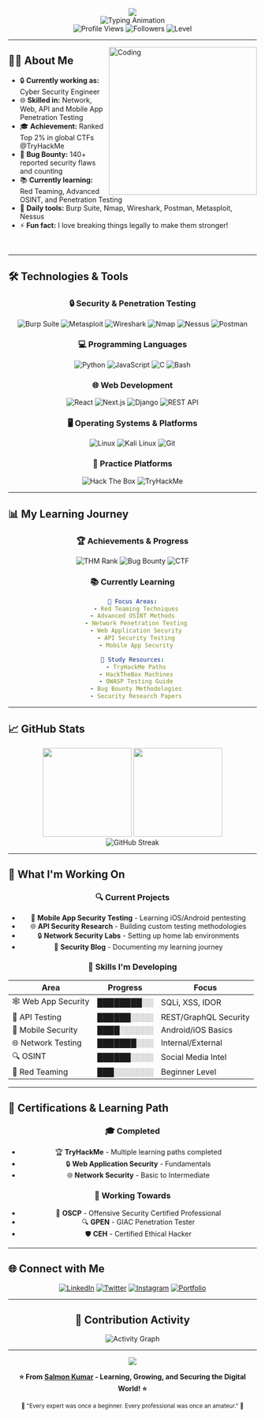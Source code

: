 <div align="center">
  <img src="https://capsule-render.vercel.app/api?type=waving&color=gradient&customColorList=12&height=200&section=header&text=Salmon%20Kumar&fontSize=60&fontColor=fff&animation=twinkling&fontAlignY=32&desc=Cyber%20Security%20Engineer%20%7C%20Bug%20Bounty%20Hunter&descAlignY=51&descAlign=50"/>
</div>

<div align="center">
  <img src="https://readme-typing-svg.herokuapp.com?font=Fira+Code&size=22&duration=3000&pause=1000&color=00FF00&center=true&vCenter=true&width=635&lines=🔒+Cyber+Security+Engineer;🐛+Bug+Bounty+Hunter;🎯+OSINT+%7C+Red+Teaming+%7C+CTF+Player;💻+Breaking+things+to+build+stronger+systems;🚀+Continuously+Learning+%26+Growing" alt="Typing Animation" />
</div>

<div align="center">
  <img src="https://komarev.com/ghpvc/?username=MrRockettt&color=00ff00&style=for-the-badge&label=Profile+Views" alt="Profile Views"/>
  <img src="https://img.shields.io/github/followers/MrRockettt?color=00ff00&style=for-the-badge&label=Followers" alt="Followers"/>
  <img src="https://img.shields.io/badge/Level-Intermediate-00ff00?style=for-the-badge" alt="Level"/>
</div>

---

<img align="right" alt="Coding" width="300" src="https://cdn.dribbble.com/users/1162077/screenshots/3848914/programmer.gif">

## 🧑‍💻 About Me

- 🔒 **Currently working as:** Cyber Security Engineer
- 🌐 **Skilled in:** Network, Web, API and Mobile App Penetration Testing
- 🎓 **Achievement:** Ranked Top 2% in global CTFs @TryHackMe
- 🐛 **Bug Bounty:** 140+ reported security flaws and counting
- 📚 **Currently learning:** Red Teaming, Advanced OSINT, and Penetration Testing
- 🧰 **Daily tools:** Burp Suite, Nmap, Wireshark, Postman, Metasploit, Nessus
- ⚡ **Fun fact:** I love breaking things legally to make them stronger!

<br clear="right"/>

---

## 🛠️ Technologies & Tools

<div align="center">

### 🔒 Security & Penetration Testing
![Burp Suite](https://img.shields.io/badge/Burp_Suite-FF6600?style=for-the-badge&logo=portswigger&logoColor=white)
![Metasploit](https://img.shields.io/badge/Metasploit-2596CD?style=for-the-badge&logo=metasploit&logoColor=white)
![Wireshark](https://img.shields.io/badge/Wireshark-1679A7?style=for-the-badge&logo=wireshark&logoColor=white)
![Nmap](https://img.shields.io/badge/Nmap-4682B4?style=for-the-badge&logo=nmap&logoColor=white)
![Nessus](https://img.shields.io/badge/Nessus-00C176?style=for-the-badge&logoColor=white)
![Postman](https://img.shields.io/badge/Postman-FF6C37?style=for-the-badge&logo=postman&logoColor=white)

### 💻 Programming Languages
![Python](https://img.shields.io/badge/Python-14354C?style=for-the-badge&logo=python&logoColor=white)
![JavaScript](https://img.shields.io/badge/JavaScript-F7DF1E?style=for-the-badge&logo=javascript&logoColor=black)
![C](https://img.shields.io/badge/C-00599C?style=for-the-badge&logo=c&logoColor=white)
![Bash](https://img.shields.io/badge/Bash-4EAA25?style=for-the-badge&logo=gnu-bash&logoColor=white)

### 🌐 Web Development
![React](https://img.shields.io/badge/React-20232A?style=for-the-badge&logo=react&logoColor=61DAFB)
![Next.js](https://img.shields.io/badge/Next.js-000000?style=for-the-badge&logo=next.js&logoColor=white)
![Django](https://img.shields.io/badge/Django-092E20?style=for-the-badge&logo=django&logoColor=white)
![REST API](https://img.shields.io/badge/REST%20API-00599C?style=for-the-badge&logo=api&logoColor=white)

### 🖥️ Operating Systems & Platforms
![Linux](https://img.shields.io/badge/Linux-FCC624?style=for-the-badge&logo=linux&logoColor=black)
![Kali Linux](https://img.shields.io/badge/Kali_Linux-557C94?style=for-the-badge&logo=kali-linux&logoColor=white)
![Git](https://img.shields.io/badge/Git-F05032?style=for-the-badge&logo=git&logoColor=white)

### 🎯 Practice Platforms
![Hack The Box](https://img.shields.io/badge/-HackTheBox-9FEF00?style=for-the-badge&logo=hackthebox&logoColor=white)
![TryHackMe](https://img.shields.io/badge/-TryHackMe-212C42?style=for-the-badge&logo=tryhackme&logoColor=white)

</div>

---

## 📊 My Learning Journey

<div align="center">
  
### 🏆 Achievements & Progress
<img src="https://img.shields.io/badge/TryHackMe-Top_2%25_Global-212C42?style=for-the-badge&logo=tryhackme&logoColor=white" alt="THM Rank"/>
<img src="https://img.shields.io/badge/Bug_Bounty-140+_Flaws_Reported-red?style=for-the-badge&logo=bug&logoColor=white" alt="Bug Bounty"/>
<img src="https://img.shields.io/badge/CTF-Active_Player-orange?style=for-the-badge&logo=flag&logoColor=white" alt="CTF"/>

### 📚 Currently Learning
```yaml
🎯 Focus Areas:
  - Red Teaming Techniques
  - Advanced OSINT Methods  
  - Network Penetration Testing
  - Web Application Security
  - API Security Testing
  - Mobile App Security

📖 Study Resources:
  - TryHackMe Paths
  - HackTheBox Machines
  - OWASP Testing Guide
  - Bug Bounty Methodologies
  - Security Research Papers
```

</div>

---

## 📈 GitHub Stats

<div align="center">
  <img height="180em" src="https://github-readme-stats.vercel.app/api?username=MrRockettt&show_icons=true&theme=radical&include_all_commits=true&count_private=true&hide_border=true"/>
  <img height="180em" src="https://github-readme-stats.vercel.app/api/top-langs/?username=MrRockettt&layout=compact&theme=radical&hide_border=true"/>
</div>

<div align="center">
  <img src="https://github-readme-streak-stats.herokuapp.com/?user=MrRockettt&theme=radical&hide_border=true" alt="GitHub Streak"/>
</div>

---

## 🎯 What I'm Working On

<div align="center">

### 🔍 Current Projects
- 📱 **Mobile App Security Testing** - Learning iOS/Android pentesting
- 🌐 **API Security Research** - Building custom testing methodologies  
- 🔒 **Network Security Labs** - Setting up home lab environments
- 📖 **Security Blog** - Documenting my learning journey

### 🚀 Skills I'm Developing
| Area | Progress | Focus |
|------|----------|-------|
| 🕸️ Web App Security | ████████░░ | SQLi, XSS, IDOR |
| 🔗 API Testing | ██████░░░░ | REST/GraphQL Security |
| 📱 Mobile Security | ████░░░░░░ | Android/iOS Basics |
| 🌐 Network Testing | ███████░░░ | Internal/External |
| 🔍 OSINT | ██████░░░░ | Social Media Intel |
| 🎯 Red Teaming | ███░░░░░░░ | Beginner Level |

</div>

---

## 🏅 Certifications & Learning Path

<div align="center">
  
### 🎓 Completed
- 🏆 **TryHackMe** - Multiple learning paths completed
- 🔒 **Web Application Security** - Fundamentals
- 🌐 **Network Security** - Basic to Intermediate

### 🎯 Working Towards
- 📜 **OSCP** - Offensive Security Certified Professional
- 🔍 **GPEN** - GIAC Penetration Tester
- 🛡️ **CEH** - Certified Ethical Hacker

</div>

---

## 🌐 Connect with Me

<div align="center">
  
[![LinkedIn](https://img.shields.io/badge/LinkedIn-blue?style=for-the-badge&logo=linkedin&logoColor=white)](https://www.linkedin.com/in/mrrockettt/)
[![Twitter](https://img.shields.io/badge/Twitter-black?style=for-the-badge&logo=twitter&logoColor=white)](https://x.com/mr_rockettt)
[![Instagram](https://img.shields.io/badge/Instagram-E4405F?style=for-the-badge&logo=instagram&logoColor=white)](https://www.instagram.com/mr_rockettt/)
[![Portfolio](https://img.shields.io/badge/Website-222?style=for-the-badge&logo=githubpages&logoColor=white)](https://mrrockettt.github.io/)

---

## 🐍 Contribution Activity

<div align="center">
  <img src="https://github-readme-activity-graph.vercel.app/graph?username=MrRockettt&theme=github-compact&hide_border=true&bg_color=0d1117&color=00ff00&line=00ff00&point=ffffff" alt="Activity Graph"/>
</div>

---

<div align="center">
  <img src="https://capsule-render.vercel.app/api?type=waving&color=gradient&customColorList=12&height=100&section=footer"/>
  
  <br>
  
  **⭐ From [Salmon Kumar](https://github.com/MrRockettt) - Learning, Growing, and Securing the Digital World! ⭐**
  
  <sub>🔐 "Every expert was once a beginner. Every professional was once an amateur." 🔐</sub>
  
</div>
